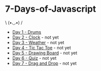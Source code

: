 # 7-Days-of-Javascript
 \ (•◡•) /

- [Day 1 - Drums](./Drums)
- [Day 2 - Clock](./Clock) - not yet
- [Day 3 - Weather](./Weather) - not yet
- [Day 4 - Tic Tac Toe](./TicTacToe) - not yet
- [Day 5 - Drawing Board](./DrawingBoard) - not yet
- [Day 6 - Quiz](./Quiz) - not yet
- [Day 7 - Drag and Drop](./DragAndDrop) - not yet
